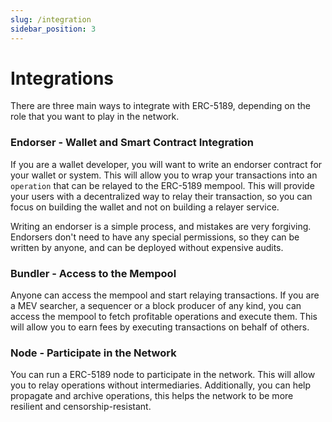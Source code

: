 ```yaml
---
slug: /integration
sidebar_position: 3
---
```


# Integrations

There are three main ways to integrate with ERC-5189, depending on the role that you want to play in the network.

### Endorser - Wallet and Smart Contract Integration

If you are a wallet developer, you will want to write an endorser contract for your wallet or system. This will allow you to wrap your transactions into an `operation` that can be relayed to the ERC-5189 mempool. This will provide your users with a decentralized way to relay their transaction, so you can focus on building the wallet and not on building a relayer service.

Writing an endorser is a simple process, and mistakes are very forgiving. Endorsers don't need to have any special permissions, so they can be written by anyone, and can be deployed without expensive audits.

### Bundler - Access to the Mempool

Anyone can access the mempool and start relaying transactions. If you are a MEV searcher, a sequencer or a block producer of any kind, you can access the mempool to fetch profitable operations and execute them. This will allow you to earn fees by executing transactions on behalf of others.

### Node - Participate in the Network

You can run a ERC-5189 node to participate in the network. This will allow you to relay operations without intermediaries. Additionally, you can help propagate and archive operations, this helps the network to be more resilient and censorship-resistant.
